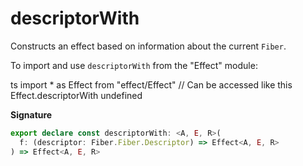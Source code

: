 # descriptorWith

Constructs an effect based on information about the current `Fiber`.

To import and use `descriptorWith` from the "Effect" module:

ts
import \* as Effect from "effect/Effect"
// Can be accessed like this
Effect.descriptorWith
undefined

**Signature**

```ts
export declare const descriptorWith: <A, E, R>(
  f: (descriptor: Fiber.Fiber.Descriptor) => Effect<A, E, R>
) => Effect<A, E, R>
```
